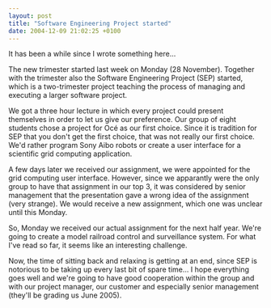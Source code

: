 ```yaml
---
layout: post
title: "Software Engineering Project started"
date: 2004-12-09 21:02:25 +0100
---
```


It has been a while since I wrote something here...

The new trimester started last week on Monday (28 November). Together with the
trimester also the Software Engineering Project (SEP) started, which is a
two-trimester project teaching the process of managing and executing a larger
software project.

We got a three hour lecture in which every project could present themselves in
order to let us give our preference. Our group of eight students chose a
project for Océ as our first choice. Since it is tradition for SEP that you
don't get the first choice, that was not really our first choice. We'd rather
program Sony Aibo robots or create a user interface for a scientific grid
computing application.

A few days later we received our assignment, we were appointed for the grid
computing user interface. However, since we apparantly were the only group to
have that assignment in our top 3, it was considered by senior management that
the presentation gave a wrong idea of the assignment (very strange). We would
receive a new assignment, which one was unclear until this Monday.

So, Monday we received our actual assignment for the next half year. We're
going to create a model railroad control and surveillance system. For what I've
read so far, it seems like an interesting challenge.

Now, the time of sitting back and relaxing is getting at an end, since SEP is
notorious to be taking up every last bit of spare time... I hope everything
goes well and we're going to have good cooperation within the group and with
our project manager, our customer and especially senior management (they'll be
grading us June 2005).
